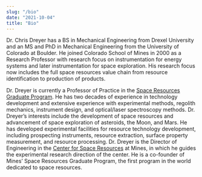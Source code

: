 ```yaml
---
slug: "/bio"
date: "2021-10-04"
title: "Bio"
---
```

Dr. Chris Dreyer has a BS in Mechanical Engineering from Drexel University and an MS and PhD in Mechanical Engineering from the University of Colorado at Boulder. He joined Colorado School of Mines in 2000 as a Research Professor with research focus on instrumentation for energy systems and later instrumentation for space exploration. His research focus now includes the full space resources value chain from resource identification to production of products.

 Dr. Dreyer is currently a Professor of Practice in the [Space Resources Graduate Program](https://space.mines.edu/). He has two decades of experience in technology development and extensive experience with experimental methods, regolith mechanics, instrument design, and optical/laser spectroscopy methods. Dr. Dreyer’s interests include the development of space resources and advancement of space exploration of asteroids, the Moon, and Mars. He has developed experimental facilities for resource technology development, including prospecting instruments, resource extraction, surface property measurement, and resource processing. Dr. Dreyer is the Director of Engineering in the [Center for Space Resources](https://space.mines.edu/research) at Mines, in which he guides the experimental research direction of the center. He is a co-founder of Mines’ Space Resources Graduate Program, the first program in the world dedicated to space resources.
